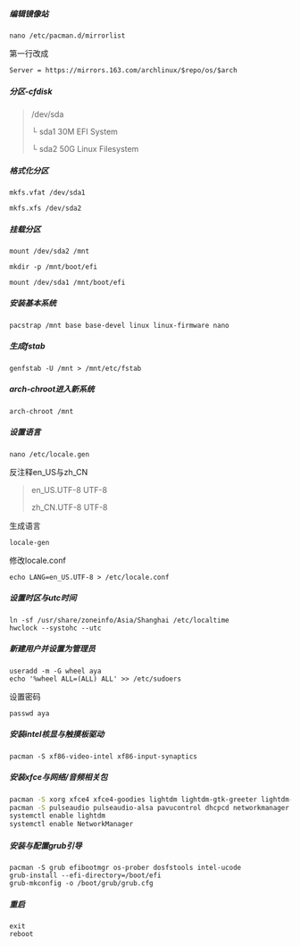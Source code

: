 ##### **编辑镜像站**

```
nano /etc/pacman.d/mirrorlist
```

第一行改成

```
Server = https://mirrors.163.com/archlinux/$repo/os/$arch
```

##### **分区-cfdisk**

> /dev/sda
>
> └ sda1	30M	EFI System
>
> └ sda2	50G	Linux Filesystem

##### **格式化分区**

```
mkfs.vfat /dev/sda1

mkfs.xfs /dev/sda2
```

##### **挂载分区**

```
mount /dev/sda2 /mnt

mkdir -p /mnt/boot/efi

mount /dev/sda1 /mnt/boot/efi
```

##### **安装基本系统**

```
pacstrap /mnt base base-devel linux linux-firmware nano
```

##### **生成fstab**

```
genfstab -U /mnt > /mnt/etc/fstab
```

##### **arch-chroot进入新系统**

```
arch-chroot /mnt
```

##### **设置语言**

```
nano /etc/locale.gen
```

反注释en_US与zh_CN

> en_US.UTF-8 UTF-8
>
> zh_CN.UTF-8 UTF-8

生成语言

```
locale-gen
```

修改locale.conf

```
echo LANG=en_US.UTF-8 > /etc/locale.conf
```

##### 设置时区与utc时间

```
ln -sf /usr/share/zoneinfo/Asia/Shanghai /etc/localtime
hwclock --systohc --utc
```


##### **新建用户**并设置为管理员

```
useradd -m -G wheel aya
echo '%wheel ALL=(ALL) ALL' >> /etc/sudoers
```

设置密码

```
passwd aya
```

##### 安装intel核显与触摸板驱动

```
pacman -S xf86-video-intel xf86-input-synaptics
```

##### 安装xfce与网络/音频相关包

```bash
pacman -S xorg xfce4 xfce4-goodies lightdm lightdm-gtk-greeter lightdm-gtk-greeter-settings 
pacman -S pulseaudio pulseaudio-alsa pavucontrol dhcpcd networkmanager
systemctl enable lightdm
systemctl enable NetworkManager
```

##### 安装与配置grub引导

```
pacman -S grub efibootmgr os-prober dosfstools intel-ucode
grub-install --efi-directory=/boot/efi
grub-mkconfig -o /boot/grub/grub.cfg
```

##### 重启
```
exit
reboot
```